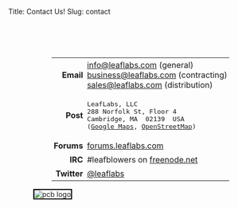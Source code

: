 Title: Contact Us!
Slug: contact

<br>
<br>

<div style="float:right; margin-right:60px; margin-top:20px;">
<table style="border: none;">
<tr>
  <td style="font-weight: bold; text-align: right; border: none; padding: 4px;">
    Email</td>
  <td style="border: none; padding: 4px;">
  <a href="mailto:info@leaflabs.com">info@leaflabs.com</a> (general)
  <br>
  <a href="mailto:business@leaflabs.com">business@leaflabs.com</a> (contracting)
  <br>
  <a href="mailto:sales@leaflabs.com">sales@leaflabs.com</a> (distribution)
  </td>
</tr>
<tr>
  <td style="font-weight: bold; text-align: right; border: none; padding: 4px;">
    Post</td>
  <td style="border: none; padding: 4px;">
<pre>
LeafLabs, LLC
288 Norfolk St, Floor 4
Cambridge, MA  02139  USA
(<a href="http://goo.gl/maps/tCrOA">Google Maps</a>, <a href="http://www.openstreetmap.org/?way=29746879#map=19/42.37129/-71.09744">OpenStreetMap</a>)
</pre>
</td>
</tr>
<tr>
  <td style="font-weight: bold; text-align: right; border: none; padding: 4px;">
    Forums</td>
  <td style="border: none; padding: 4px;">
  <a href="http://forums.leaflabs.com">forums.leaflabs.com</a></td>
</tr>
<tr>
  <td style="font-weight: bold; text-align: right; border: none; padding: 4px;">
    IRC</td>
  <td style="border: none; padding: 4px;">
  #leafblowers on <a href="http://webchat.freenode.net/">freenode.net</a></td>
</tr>
<tr>
  <td style="font-weight: bold; text-align: right; border: none; padding: 4px;">
    Twitter</td>
  <td style="border: none; padding: 4px;">
  <a href="http://twitter.com/leaflabs">@leaflabs</a></td>
</tr>
</table>
</div>

<div style="float:left; margin-left:50px;">
<img src="/static/images/pcb_leaf_inf_logo_320.jpg" alt="pcb logo" style="border:2px solid black;">
</div>

<br clear="both">
<br>
<br>

  [freenode]: http://webchat.freenode.net/
